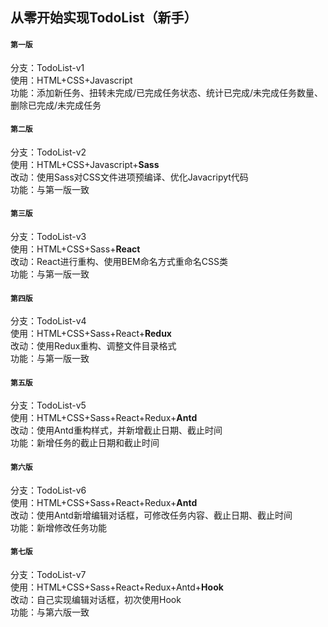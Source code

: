 ## 从零开始实现TodoList（新手）

#### `第一版`
分支：TodoList-v1<br>
使用：HTML+CSS+Javascript<br>
功能：添加新任务、扭转未完成/已完成任务状态、统计已完成/未完成任务数量、删除已完成/未完成任务

#### `第二版`
分支：TodoList-v2<br>
使用：HTML+CSS+Javascript+**Sass**<br>
改动：使用Sass对CSS文件进项预编译、优化Javacripyt代码<br>
功能：与第一版一致

#### `第三版`
分支：TodoList-v3<br>
使用：HTML+CSS+Sass+**React**<br>
改动：React进行重构、使用BEM命名方式重命名CSS类<br>
功能：与第一版一致

#### `第四版`
分支：TodoList-v4<br>
使用：HTML+CSS+Sass+React+**Redux**<br>
改动：使用Redux重构、调整文件目录格式<br>
功能：与第一版一致

#### `第五版`
分支：TodoList-v5<br>
使用：HTML+CSS+Sass+React+Redux+**Antd**<br>
改动：使用Antd重构样式，并新增截止日期、截止时间<br>
功能：新增任务的截止日期和截止时间

#### `第六版`
分支：TodoList-v6<br>
使用：HTML+CSS+Sass+React+Redux+**Antd**<br>
改动：使用Antd新增编辑对话框，可修改任务内容、截止日期、截止时间<br>
功能：新增修改任务功能

#### `第七版`
分支：TodoList-v7<br>
使用：HTML+CSS+Sass+React+Redux+Antd+**Hook**<br>
改动：自己实现编辑对话框，初次使用Hook<br>
功能：与第六版一致